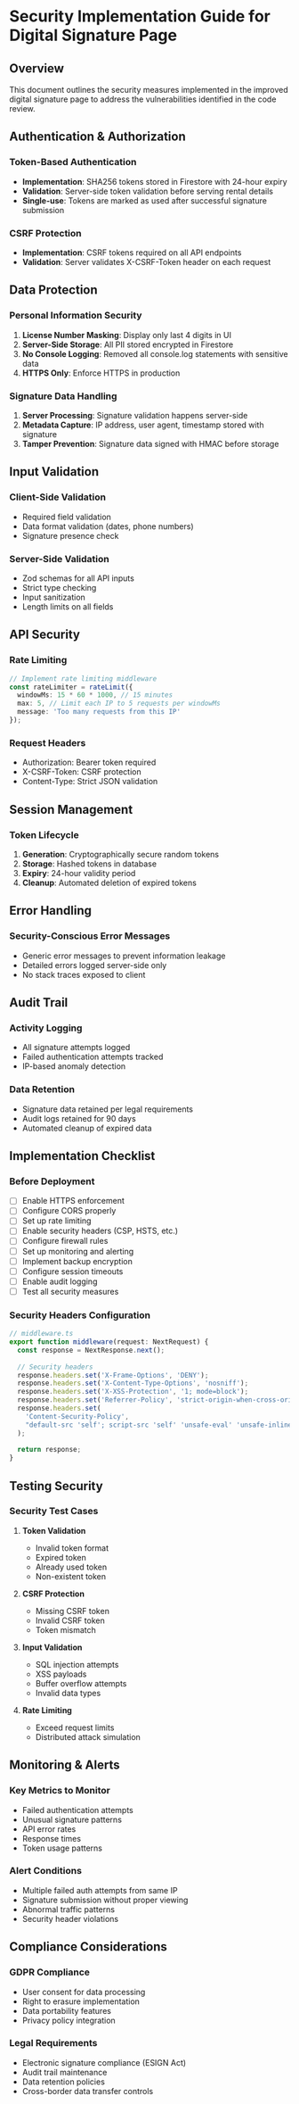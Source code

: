 # Security Implementation Guide for Digital Signature Page

## Overview
This document outlines the security measures implemented in the improved digital signature page to address the vulnerabilities identified in the code review.

## Authentication & Authorization

### Token-Based Authentication
- **Implementation**: SHA256 tokens stored in Firestore with 24-hour expiry
- **Validation**: Server-side token validation before serving rental details
- **Single-use**: Tokens are marked as used after successful signature submission

### CSRF Protection
- **Implementation**: CSRF tokens required on all API endpoints
- **Validation**: Server validates X-CSRF-Token header on each request

## Data Protection

### Personal Information Security
1. **License Number Masking**: Display only last 4 digits in UI
2. **Server-Side Storage**: All PII stored encrypted in Firestore
3. **No Console Logging**: Removed all console.log statements with sensitive data
4. **HTTPS Only**: Enforce HTTPS in production

### Signature Data Handling
1. **Server Processing**: Signature validation happens server-side
2. **Metadata Capture**: IP address, user agent, timestamp stored with signature
3. **Tamper Prevention**: Signature data signed with HMAC before storage

## Input Validation

### Client-Side Validation
- Required field validation
- Data format validation (dates, phone numbers)
- Signature presence check

### Server-Side Validation
- Zod schemas for all API inputs
- Strict type checking
- Input sanitization
- Length limits on all fields

## API Security

### Rate Limiting
```typescript
// Implement rate limiting middleware
const rateLimiter = rateLimit({
  windowMs: 15 * 60 * 1000, // 15 minutes
  max: 5, // Limit each IP to 5 requests per windowMs
  message: 'Too many requests from this IP'
});
```

### Request Headers
- Authorization: Bearer token required
- X-CSRF-Token: CSRF protection
- Content-Type: Strict JSON validation

## Session Management

### Token Lifecycle
1. **Generation**: Cryptographically secure random tokens
2. **Storage**: Hashed tokens in database
3. **Expiry**: 24-hour validity period
4. **Cleanup**: Automated deletion of expired tokens

## Error Handling

### Security-Conscious Error Messages
- Generic error messages to prevent information leakage
- Detailed errors logged server-side only
- No stack traces exposed to client

## Audit Trail

### Activity Logging
- All signature attempts logged
- Failed authentication attempts tracked
- IP-based anomaly detection

### Data Retention
- Signature data retained per legal requirements
- Audit logs retained for 90 days
- Automated cleanup of expired data

## Implementation Checklist

### Before Deployment
- [ ] Enable HTTPS enforcement
- [ ] Configure CORS properly
- [ ] Set up rate limiting
- [ ] Enable security headers (CSP, HSTS, etc.)
- [ ] Configure firewall rules
- [ ] Set up monitoring and alerting
- [ ] Implement backup encryption
- [ ] Configure session timeouts
- [ ] Enable audit logging
- [ ] Test all security measures

### Security Headers Configuration
```typescript
// middleware.ts
export function middleware(request: NextRequest) {
  const response = NextResponse.next();
  
  // Security headers
  response.headers.set('X-Frame-Options', 'DENY');
  response.headers.set('X-Content-Type-Options', 'nosniff');
  response.headers.set('X-XSS-Protection', '1; mode=block');
  response.headers.set('Referrer-Policy', 'strict-origin-when-cross-origin');
  response.headers.set(
    'Content-Security-Policy',
    "default-src 'self'; script-src 'self' 'unsafe-eval' 'unsafe-inline'; style-src 'self' 'unsafe-inline';"
  );
  
  return response;
}
```

## Testing Security

### Security Test Cases
1. **Token Validation**
   - Invalid token format
   - Expired token
   - Already used token
   - Non-existent token

2. **CSRF Protection**
   - Missing CSRF token
   - Invalid CSRF token
   - Token mismatch

3. **Input Validation**
   - SQL injection attempts
   - XSS payloads
   - Buffer overflow attempts
   - Invalid data types

4. **Rate Limiting**
   - Exceed request limits
   - Distributed attack simulation

## Monitoring & Alerts

### Key Metrics to Monitor
- Failed authentication attempts
- Unusual signature patterns
- API error rates
- Response times
- Token usage patterns

### Alert Conditions
- Multiple failed auth attempts from same IP
- Signature submission without proper viewing
- Abnormal traffic patterns
- Security header violations

## Compliance Considerations

### GDPR Compliance
- User consent for data processing
- Right to erasure implementation
- Data portability features
- Privacy policy integration

### Legal Requirements
- Electronic signature compliance (ESIGN Act)
- Audit trail maintenance
- Data retention policies
- Cross-border data transfer controls